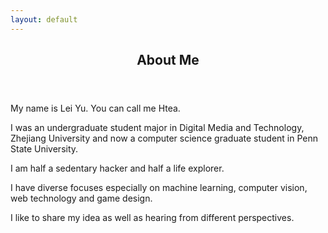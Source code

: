 ```yaml
---
layout: default
---
```





<article class="page-wrapper">
  <header>
    <hgroup>
      <h1>About Me</h1>
    </hgroup>
  </header>
  
  <div class="post-content">
    <p>My name is Lei Yu. You can call me Htea.</p>
    <p>I was an undergraduate student major in Digital Media and Technology, Zhejiang University and now a computer science graduate student in Penn State University. </p>
    <p>I am half a sedentary hacker and half a life explorer. </p>
    <p>I have diverse focuses especially on machine learning, computer vision, web technology and game design.</p> 
    <p>I like to share my idea as well as hearing from different perspectives.</p>
  </div>
  
  <footer>
  </footer>
  
</article>

